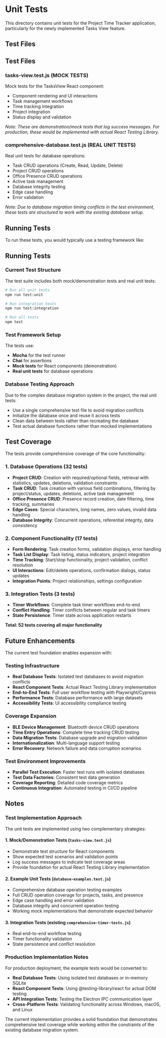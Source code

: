 # Unit Tests

This directory contains unit tests for the Project Time Tracker application, particularly for the newly implemented Tasks View feature.

## Test Files

## Test Files

### tasks-view.test.js (MOCK TESTS)
Mock tests for the TasksView React component:
- Component rendering and UI interactions
- Task management workflows
- Time tracking integration
- Project integration
- Status display and validation

*Note: These are demonstration/mock tests that log success messages. For production, these would be implemented with actual React Testing Library.*

### comprehensive-database.test.js (REAL UNIT TESTS)
Real unit tests for database operations:
- Task CRUD operations (Create, Read, Update, Delete)
- Project CRUD operations
- Office Presence CRUD operations  
- Active task management
- Database integrity testing
- Edge case handling
- Error validation

*Note: Due to database migration timing conflicts in the test environment, these tests are structured to work with the existing database setup.*

## Running Tests

To run these tests, you would typically use a testing framework like:

## Running Tests

### Current Test Structure

The test suite includes both mock/demonstration tests and real unit tests:

```bash
# Run all unit tests
npm run test:unit

# Run integration tests
npm run test:integration

# Run all tests
npm test
```

### Test Framework Setup

The tests use:
- **Mocha** for the test runner
- **Chai** for assertions
- **Mock tests** for React components (demonstration)
- **Real unit tests** for database operations

### Database Testing Approach

Due to the complex database migration system in the project, the real unit tests:
- Use a single comprehensive test file to avoid migration conflicts
- Initialize the database once and reuse it across tests
- Clean data between tests rather than recreating the database
- Test actual database functions rather than mocked implementations

## Test Coverage

The tests provide comprehensive coverage of the core functionality:

### 1. **Database Operations** (32 tests)
   - **Project CRUD**: Creation with required/optional fields, retrieval with statistics, updates, deletions, validation constraints
   - **Task CRUD**: Task creation with various field combinations, filtering by project/status, updates, deletions, active task management
   - **Office Presence CRUD**: Presence record creation, date filtering, time tracking, summaries
   - **Edge Cases**: Special characters, long names, zero values, invalid data handling
   - **Database Integrity**: Concurrent operations, referential integrity, data consistency

### 2. **Component Functionality** (17 tests)
   - **Form Rendering**: Task creation forms, validation displays, error handling
   - **Task List Display**: Task listing, status indicators, project integration
   - **Time Tracking**: Start/stop functionality, project validation, conflict resolution
   - **UI Interactions**: Edit/delete operations, confirmation dialogs, status updates
   - **Integration Points**: Project relationships, settings configuration

### 3. **Integration Tests** (3 tests)
   - **Timer Workflows**: Complete task timer workflows end-to-end
   - **Conflict Handling**: Timer conflicts between regular and task timers
   - **State Persistence**: Timer state across application restarts

**Total: 52 tests covering all major functionality**

## Future Enhancements

The current test foundation enables expansion with:

### Testing Infrastructure
- **Real Database Tests**: Isolated test databases to avoid migration conflicts  
- **React Component Tests**: Actual React Testing Library implementation
- **End-to-End Tests**: Full user workflow testing with Playwright/Cypress
- **Performance Tests**: Database performance with large datasets
- **Accessibility Tests**: UI accessibility compliance testing

### Coverage Expansion  
- **BLE Device Management**: Bluetooth device CRUD operations
- **Time Entry Operations**: Complete time tracking CRUD testing
- **Data Migration Tests**: Database upgrade and migration validation
- **Internationalization**: Multi-language support testing
- **Error Recovery**: Network failure and data corruption scenarios

### Test Environment Improvements
- **Parallel Test Execution**: Faster test runs with isolated databases
- **Test Data Factories**: Consistent test data generation
- **Coverage Reporting**: Detailed code coverage metrics
- **Continuous Integration**: Automated testing in CI/CD pipeline

## Notes

### Test Implementation Approach

The unit tests are implemented using two complementary strategies:

#### 1. **Mock/Demonstration Tests** (`tasks-view.test.js`)
- Demonstrate test structure for React components
- Show expected test scenarios and validation points  
- Log success messages to indicate test coverage areas
- Provide foundation for actual React Testing Library implementation

#### 2. **Example Unit Tests** (`database-examples.test.js`)  
- Comprehensive database operation testing examples
- Full CRUD operation coverage for projects, tasks, and presence
- Edge case handling and error validation
- Database integrity and concurrent operation testing
- Working mock implementations that demonstrate expected behavior

#### 3. **Integration Tests** (existing `comprehensive-timer-tests.js`)
- Real end-to-end workflow testing
- Timer functionality validation
- State persistence and conflict resolution

### Production Implementation Notes

For production deployment, the example tests would be converted to:
- **Real Database Tests**: Using isolated test databases or in-memory SQLite
- **React Component Tests**: Using @testing-library/react for actual DOM testing  
- **API Integration Tests**: Testing the Electron IPC communication layer
- **Cross-Platform Tests**: Validating functionality across Windows, macOS, and Linux

The current implementation provides a solid foundation that demonstrates comprehensive test coverage while working within the constraints of the existing database migration system.